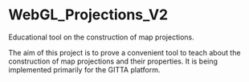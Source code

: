 # WebGL_Projections_V2
Educational tool on the construction of map projections.

The aim of this project is to prove a convenient tool to teach about the construction of map projections and their properties.
It is being implemented primarily for the GITTA platform.
